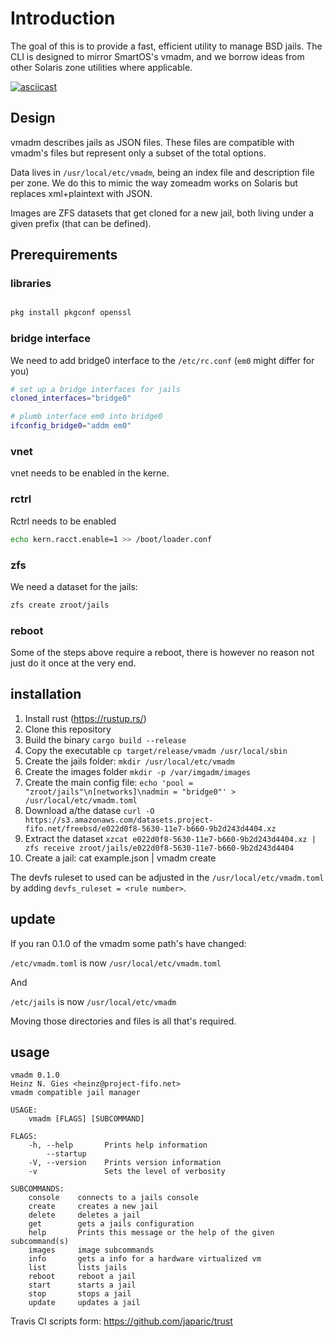 # Introduction

The goal of this is to provide a fast, efficient utility to manage BSD jails. The CLI is designed to mirror SmartOS's vmadm, and we borrow ideas from other Solaris zone utilities where applicable.

[![asciicast](https://asciinema.org/a/M8sjN0FC64JPBWZqjKIG5sx2q.png)](https://asciinema.org/a/M8sjN0FC64JPBWZqjKIG5sx2q)

## Design

vmadm describes jails as JSON files. These files are compatible with vmadm's files but represent only a subset of the total options.

Data lives in `/usr/local/etc/vmadm`, being an index file and description file per zone. We do this to mimic the way zomeadm works on Solaris but replaces xml+plaintext with JSON.

Images are ZFS datasets that get cloned for a new jail, both living under a given prefix (that can be defined).

## Prerequirements


### libraries

```bash

pkg install pkgconf openssl
```

### bridge interface
We need to add bridge0 interface to the `/etc/rc.conf` (`em0` might differ for you)

```bash
# set up a bridge interfaces for jails
cloned_interfaces="bridge0"

# plumb interface em0 into bridge0
ifconfig_bridge0="addm em0"
```


### vnet
vnet needs to be enabled in the kerne.


### rctrl

Rctrl needs to be enabled
```bash
echo kern.racct.enable=1 >> /boot/loader.conf
```

### zfs
We need a dataset for the jails:

```bash
zfs create zroot/jails
```

### reboot

Some of the steps above require a reboot, there is however no reason not just do it once at the very end.

## installation

1. Install rust (https://rustup.rs/)
2. Clone this repository
3. Build the binary `cargo build --release`
4. Copy the executable `cp target/release/vmadm /usr/local/sbin`
5. Create the jails folder: `mkdir /usr/local/etc/vmadm`
6. Create the images folder `mkdir -p /var/imgadm/images`
7. Create the main config file: `echo 'pool = "zroot/jails"\n[networks]\nadmin = "bridge0"' > /usr/local/etc/vmadm.toml`
8. Download a/the datase `curl -O https://s3.amazonaws.com/datasets.project-fifo.net/freebsd/e022d0f8-5630-11e7-b660-9b2d243d4404.xz`
9. Extract the dataset `xzcat e022d0f8-5630-11e7-b660-9b2d243d4404.xz | zfs receive zroot/jails/e022d0f8-5630-11e7-b660-9b2d243d4404`
10. Create a jail: cat example.json | vmadm create


The devfs ruleset to used can be adjusted in the `/usr/local/etc/vmadm.toml` by adding `devfs_ruleset = <rule number>`.

## update

If you ran 0.1.0 of the vmadm some path's have changed:

`/etc/vmadm.toml` is now `/usr/local/etc/vmadm.toml`

And

`/etc/jails` is now `/usr/local/etc/vmadm`

Moving those directories and files is all that's required.

## usage
```
vmadm 0.1.0
Heinz N. Gies <heinz@project-fifo.net>
vmadm compatible jail manager

USAGE:
    vmadm [FLAGS] [SUBCOMMAND]

FLAGS:
    -h, --help       Prints help information
        --startup
    -V, --version    Prints version information
    -v               Sets the level of verbosity

SUBCOMMANDS:
    console    connects to a jails console
    create     creates a new jail
    delete     deletes a jail
    get        gets a jails configuration
    help       Prints this message or the help of the given subcommand(s)
    images     image subcommands
    info       gets a info for a hardware virtualized vm
    list       lists jails
    reboot     reboot a jail
    start      starts a jail
    stop       stops a jail
    update     updates a jail
```

Travis CI scripts form: https://github.com/japaric/trust
